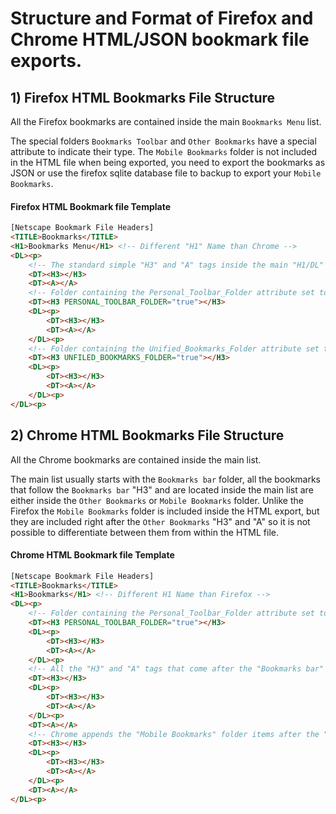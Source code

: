 # Structure and Format of Firefox and Chrome HTML/JSON bookmark file exports.

## 1) Firefox HTML Bookmarks File Structure

All the Firefox bookmarks are contained inside the main `Bookmarks Menu` list.

The special folders `Bookmarks Toolbar` and `Other Bookmarks` have a special attribute to indicate their type. The `Mobile Bookmarks` folder is not included in the HTML file when being exported, you need to export the bookmarks as JSON or use the firefox sqlite database file to backup to export your `Mobile Bookmarks`.


#### Firefox HTML Bookmark file Template

```html
[Netscape Bookmark File Headers]
<TITLE>Bookmarks</TITLE>
<H1>Bookmarks Menu</H1> <!-- Different "H1" Name than Chrome -->
<DL><p>
    <!-- The standard simple "H3" and "A" tags inside the main "H1/DL" are inside the "Bookmarks Menu" folder. -->
    <DT><H3></H3>
    <DT><A></A>
    <!-- Folder containing the Personal_Toolbar_Folder attribute set to true is the "Bookmarks Toolbar" folder -->
    <DT><H3 PERSONAL_TOOLBAR_FOLDER="true"></H3>
    <DL><p>
        <DT><H3></H3>
        <DT><A></A>
    </DL><p>
    <!-- Folder containing the Unified_Bookmarks_Folder attribute set to true is the "Other Bookmarks" folder -->
    <DT><H3 UNFILED_BOOKMARKS_FOLDER="true"></H3>
    <DL><p>
        <DT><H3></H3>
        <DT><A></A>
    </DL><p>
</DL><p>
```

## 2) Chrome HTML Bookmarks File Structure

All the Chrome bookmarks are contained inside the main list.

The main list usually starts with the `Bookmarks bar` folder, all the bookmarks that follow the `Bookmarks bar` "H3" and are located inside the main list are either inside the `Other Bookmarks` or `Mobile Bookmarks` folder. Unlike the Firefox the `Mobile Bookmarks` folder is included inside the HTML export, but they are included right after the `Other Bookmarks` "H3" and "A" so it is not possible to differentiate between them from within the HTML file.


#### Chrome HTML Bookmark file Template

```html
[Netscape Bookmark File Headers]
<TITLE>Bookmarks</TITLE>
<H1>Bookmarks</H1> <!-- Different H1 Name than Firefox -->
<DL><p>
    <!-- Folder containing the Personal_Toolbar_Folder attribute set to true is the "Bookmarks bar" folder -->
    <DT><H3 PERSONAL_TOOLBAR_FOLDER="true"></H3>
    <DL><p>
        <DT><H3></H3>
        <DT><A></A>
    </DL><p>
    <!-- All the "H3" and "A" tags that come after the "Bookmarks bar" "H3" folder and are in the main list, are links and folder from inside the "Other Bookmarks" folder -->
    <DT><H3></H3>
    <DL><p>
        <DT><H3></H3>
        <DT><A></A>
    </DL><p>
    <DT><A></A>
    <!-- Chrome appends the "Mobile Bookmarks" folder items after the "Other Bookmarks" folder items, there is no separator or identifier so it is not possible to identify them from the HTML file -->
    <DT><H3></H3>
    <DL><p>
        <DT><H3></H3>
        <DT><A></A>
    </DL><p>
    <DT><A></A>
</DL><p>
```

